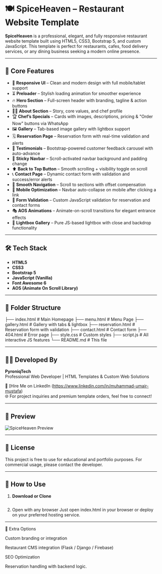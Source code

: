 # 🍽️ SpiceHeaven – Restaurant Website Template

**SpiceHeaven** is a professional, elegant, and fully responsive restaurant website template built using HTML5, CSS3, Bootstrap 5, and custom JavaScript. This template is perfect for restaurants, cafes, food delivery services, or any dining business seeking a modern online presence.

---

## 🌟 Core Features

- 🎨 **Responsive UI** – Clean and modern design with full mobile/tablet support
- ⏳ **Preloader** – Stylish loading animation for smoother experience
- 🔥 **Hero Section** – Full-screen header with branding, tagline & action buttons
- 🧑‍🍳 **About Section** – Story, core values, and chef profile
- 🏆 **Chef’s Specials** – Cards with images, descriptions, pricing & "Order Now" buttons via WhatsApp
- 🖼️ **Gallery** – Tab-based image gallery with lightbox support
- 🗓️ **Reservation Page** – Reservation form with real-time validation and alerts
- 💬 **Testimonials** – Bootstrap-powered customer feedback carousel with auto-advance
- 🛑 **Sticky Navbar** – Scroll-activated navbar background and padding change
- ⬆️ **Back to Top Button** – Smooth scrolling + visibility toggle on scroll
- 📞 **Contact Page** – Dynamic contact form with validation and success/error alerts
- 🧭 **Smooth Navigation** – Scroll to sections with offset compensation
- 📱 **Mobile Optimization** – Navbar auto-collapse on mobile after clicking a link
- 🧪 **Form Validation** – Custom JavaScript validation for reservation and contact forms
- 🎭 **AOS Animations** – Animate-on-scroll transitions for elegant entrance effects
- 🌙 **Lightbox Gallery** – Pure JS-based lightbox with close and backdrop functionality

---

## 🛠️ Tech Stack

- **HTML5**
- **CSS3**
- **Bootstrap 5**
- **JavaScript (Vanilla)**
- **Font Awesome 6**
- **AOS (Animate On Scroll Library)**

---

## 🧩 Folder Structure

├── index.html             # Main Homepage ├── menu.html              # Menu Page ├── gallery.html           # Gallery with tabs & lightbox ├── reservation.html       # Reservation form with validation ├── contact.html           # Contact form ├── 404.html               # Error page ├── style.css              # Custom styles ├── script.js              # All interactive JS features └── README.md              # This file

---

## 👨‍💻 Developed By

**PyroniqTech**  
Professional Web Developer | HTML Templates & Custom Web Solutions

📩 [Hire Me on LinkedIn (https://www.linkedin.com/in/muhammad-umair-mustafa)  
🌐 For project inquiries and premium template orders, feel free to connect!

---

## 📸 Preview

![SpiceHeaven Preview](https://images.unsplash.com/photo-1565299624946-b28f40a0ca4b?w=1200)

---

## 📌 License

This project is free to use for educational and portfolio purposes. For commercial usage, please contact the developer.

---

## 🚀 How to Use

1. **Download or Clone**
   ```bash
   
2. Open with any browser
Just open index.html in your browser or deploy on your preferred hosting service.




---

🔗 Extra Options

Custom branding or integration

Restaurant CMS integration (Flask / Django / Firebase)

SEO Optimization

Reservation handling with backend logic.
